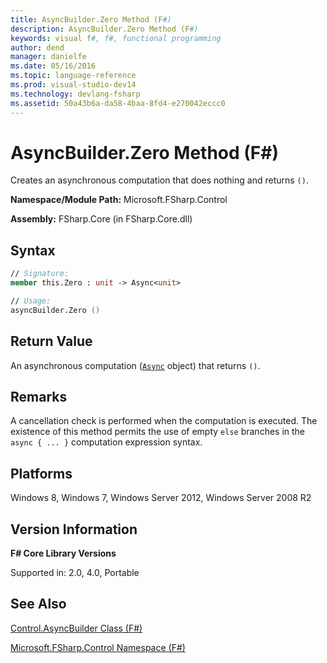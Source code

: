 ```yaml
---
title: AsyncBuilder.Zero Method (F#)
description: AsyncBuilder.Zero Method (F#)
keywords: visual f#, f#, functional programming
author: dend
manager: danielfe
ms.date: 05/16/2016
ms.topic: language-reference
ms.prod: visual-studio-dev14
ms.technology: devlang-fsharp
ms.assetid: 50a43b6a-da58-4baa-8fd4-e270042eccc0 
---
```


# AsyncBuilder.Zero Method (F#)

Creates an asynchronous computation that does nothing and returns `()`.

**Namespace/Module Path:** Microsoft.FSharp.Control

**Assembly:** FSharp.Core (in FSharp.Core.dll)


## Syntax

```fsharp
// Signature:
member this.Zero : unit -> Async<unit>

// Usage:
asyncBuilder.Zero ()
```

## Return Value

An asynchronous computation ([`Async`](https://msdn.microsoft.com/library/03eb4d12-a01a-4565-a077-5e83f17cf6f7) object) that returns `()`.

## Remarks
A cancellation check is performed when the computation is executed. The existence of this method permits the use of empty `else` branches in the `async { ... }` computation expression syntax.


## Platforms
Windows 8, Windows 7, Windows Server 2012, Windows Server 2008 R2


## Version Information
**F# Core Library Versions**

Supported in: 2.0, 4.0, Portable

## See Also
[Control.AsyncBuilder Class &#40;F&#35;&#41;](Control.AsyncBuilder-Class-%5BFSharp%5D.md)

[Microsoft.FSharp.Control Namespace &#40;F&#35;&#41;](Microsoft.FSharp.Control-Namespace-%5BFSharp%5D.md)